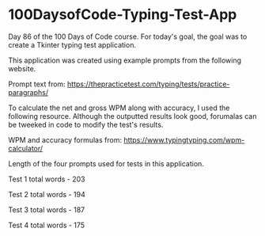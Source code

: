 # 100DaysofCode-Typing-Test-App
Day 86 of the 100 Days of Code course. For today's goal, the goal was to create a Tkinter typing test application.

This application was created using example prompts from the following website.

Prompt text from: https://thepracticetest.com/typing/tests/practice-paragraphs/

To calculate the net and gross WPM along with accuracy, I used the following resource. Although the outputted results look good, forumalas can be tweeked in code to modify the test's results.

WPM and accuracy formulas from:  https://www.typingtyping.com/wpm-calculator/

Length of the four prompts used for tests in this application.

Test 1 total words - 203

Test 2 total words - 194

Test 3 total words - 187

Test 4 total words - 175
